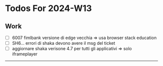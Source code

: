 # Todos For 2024-W13

## Work

- [ ] 6007 fimlbank versione di edge vecchia => usa browser stack education
- [ ] SH6... errori di shaka devono avere il msg del ticket
- [ ] aggiornare shaka verisone 4.7 per tutti gli applicativi => solo iframeplayer

---
